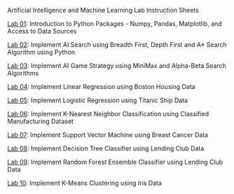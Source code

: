 Artificial Intelligence and Machine Learning Lab Instruction Sheets

[Lab 01](https://github.com/Amma-Anjali/AIML2303A52385/blob/main/AIML_Lab01.ipynb): Introduction to Python Packages - Numpy, Pandas, Matplotlib, and Access to Data Sources

[Lab 02](https://github.com/Amma-Anjali/AIML2303A52385/blob/main/AIML_A02.ipynb): Implement AI Search using Breadth First, Depth First and A* Search Algorithm using Python

[Lab 03](): Implement AI Game Strategy using MiniMax and Alpha-Beta Search Algorithms

[Lab 04](): Implement Linear Regression using Boston Housing Data

[Lab 05](): Implement Logistic Regression using Titanic Ship Data

[Lab 06](): Implement K-Nearest Neighbor Classification using Classified Manufacturing Dataset

[Lab 07](): Implement Support Vector Machine using Breast Cancer Data

[Lab 08](): Implement Decision Tree Classifier using Lending Club Data

[Lab 09](): Implement Random Forest Ensemble Classifier using Lending Club Data

[Lab 10](): Implement K-Means Clustering using Iris Data
